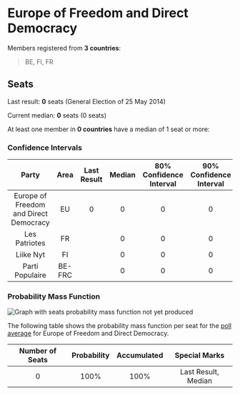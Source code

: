 # Europe of Freedom and Direct Democracy

Members registered from **3 countries**:

> BE, FI, FR

## Seats

Last result: **0** seats (General Election of 25 May 2014)

Current median: **0** seats (0 seats)

At least one member in **0 countries** have a median of 1 seat or more:

> 

### Confidence Intervals

| Party | Area | Last Result | Median | 80% Confidence Interval | 90% Confidence Interval | 95% Confidence Interval | 99% Confidence Interval |
|:-----:|:----:|:-----------:|:------:|:-----------------------:|:-----------------------:|:-----------------------:|:-----------------------:|
| Europe of Freedom and Direct Democracy | EU | 0 | 0 | 0 | 0 | 0 | 0 |
| Les Patriotes | FR | | 0 | 0 | 0 | 0 | 0 |
| Liike Nyt | FI | | 0 | 0 | 0 | 0 | 0 |
| Parti Populaire | BE-FRC | | 0 | 0 | 0 | 0 | 0 |

### Probability Mass Function

![Graph with seats probability mass function not yet produced](average-2020-02-29-2020-01-31-2020-02-29-2020-01-31-2020-02-29-2020-01-31-2020-02-29-2020-01-31-2020-02-29-2020-01-31-2020-02-29-2020-01-31-2020-02-29-2020-01-31-2020-02-29-2020-01-31-2020-02-29-2020-01-31-2020-02-29-2020-01-31-2020-02-29-2020-01-31-2020-02-29-2020-01-31-2020-02-29-2020-01-31-2020-02-29-2020-01-31-2020-02-29-2020-01-31-2020-02-29-2020-01-31-2020-02-29-2020-01-31-2020-02-29-2020-01-31-2020-02-29-2020-01-31-2020-02-29-2020-01-31-2020-01-31-2020-01-31-2020-01-31-2020-01-31-2020-01-31-2020-01-31-2019-12-31-2020-01-31-2019-12-31-2020-01-31-2019-12-31-2020-01-31-2019-12-31-2020-01-31-2019-12-31-2020-01-31-2019-12-31-2020-01-31-2019-12-31-2020-01-31-2019-12-31-2020-01-31-2019-12-31-2020-01-31-2019-12-31-2020-01-31-2019-12-31-2020-01-31-2019-12-31-2020-01-31-2019-12-31-2020-01-31-2019-12-31-2020-01-31-2019-12-31-2020-01-31-2019-12-31-2020-01-31-2019-12-31-2020-01-31-2019-12-31-2020-01-31-2019-12-31-2019-12-31-2019-12-31-2019-12-31-2019-12-31-2019-12-31-2019-12-31-2019-12-31-2019-12-31-2019-12-31-2019-12-31-2019-12-31-2019-12-31-2019-12-31-2019-12-31-2019-12-31-2019-12-31-2019-12-31-2019-12-31-2019-12-31-2019-12-31-2019-11-30-2019-11-30-2019-11-30-2019-11-30-2019-11-30-2019-11-30-2019-11-30-2019-11-30-2019-11-30-2019-11-30-2019-11-30-2019-11-30-2019-11-30-2019-11-30-2019-11-30-2019-11-30-2019-11-30-2019-11-30-2019-11-30-2019-11-30-2019-11-30-2019-11-30-2019-11-30-2019-11-30-2019-11-30-2019-11-30-2019-11-30-2019-11-30-2019-11-30-2019-11-30-2019-11-30-2019-11-30-2019-11-30-2019-11-30-2019-11-30-2019-11-30-2019-11-30-2019-11-30-2019-11-30-2019-11-30-2019-11-30-2019-11-30-2019-11-30-2019-11-30-2019-11-30-2019-11-30-2019-11-30-2019-11-30-2019-11-30-2019-11-30-2019-11-30-2019-11-30-2019-11-30-2019-11-30-2019-11-30-2019-11-30-2019-11-30-2019-11-30-2019-11-30-2019-11-30-2019-11-30-2019-11-30-2019-11-30-2019-11-30-2019-11-30-2019-11-30-2019-11-30-2019-11-30-2019-11-30-2019-11-30-2019-11-30-2019-11-30-2019-11-30-2019-11-30-2019-11-30-2019-11-30-2019-11-30-2019-11-30-2019-11-30-2019-11-30-2019-11-30-2019-11-30-2019-11-30-2019-11-30-2019-11-30-2019-11-30-2019-11-30-2019-11-30-2019-11-30-2019-11-30-2019-11-30-2019-11-30-2019-11-30-2019-11-30-2019-11-30-2019-11-30-2019-11-30-2019-10-31-2019-11-30-2019-10-31-2019-11-30-2019-10-31-2019-11-30-2019-10-31-2019-11-30-2019-10-31-2019-11-30-2019-10-31-2019-11-30-2019-10-31-2019-11-30-2019-10-31-2019-11-30-2019-10-31-2019-11-30-2019-10-31-2019-11-30-2019-10-31-2019-11-30-2019-10-31-2019-11-30-2019-10-31-2019-11-30-2019-10-31-2019-11-30-2019-09-30-2019-10-31-2019-09-30-2019-10-31-2019-09-30-2019-10-31-2019-09-30-2019-10-31-2019-09-30-2019-10-31-2019-09-30-2019-10-31-2019-09-30-2019-10-31-2019-09-30-2019-10-31-2019-09-30-2019-10-31-2019-09-30-2019-10-31-2019-09-30-2019-10-31-2019-09-30-2019-10-31-2019-09-30-2019-10-31-2019-09-30-2019-10-31-2019-09-30-2019-10-31-2019-09-30-2019-10-31-2019-09-30-2019-10-31-2019-09-30-2019-10-31-2019-09-30-2019-10-31-2019-09-30-2019-10-31-2019-09-30-2019-10-31-2019-09-30-2019-10-31-2019-09-30-2019-10-31-2019-09-30-2019-10-31-2019-09-30-2019-10-31-2019-09-30-2019-10-31-2019-09-30-2019-10-31-2019-09-30-2019-10-31-2019-09-30-2019-10-31-2019-09-30-2019-10-31-2019-09-30-2019-10-31-2019-09-30-2019-10-31-2019-09-30-2019-10-31-2019-09-30-2019-10-31-2019-09-30-2019-10-31-2019-09-30-2019-10-31-2019-09-30-2019-10-31-2019-10-31-2019-09-30-2019-10-31-2019-09-30-2019-10-31-2019-09-30-2019-10-31-2019-09-30-2019-10-31-2019-09-30-2019-10-31-2019-09-30-2019-10-31-2019-09-30-2019-10-31-2019-09-30-2019-10-31-2019-09-30-2019-10-31-2019-09-30-2019-10-31-2019-09-30-2019-09-30-2019-10-31-2019-09-30-2019-10-31-2019-09-30-2019-10-31-2019-09-30-2019-10-31-2019-09-30-2019-10-31-2019-09-30-2019-10-31-2019-09-30-2019-10-31-2019-09-30-2019-10-31-2019-09-30-2019-10-31-2019-09-30-2019-10-31-2019-09-30-2019-10-31-2019-09-30-2019-10-31-2019-09-30-2019-10-31-2019-09-30-2019-10-31-2019-09-30-2019-10-31-2019-09-30-2019-10-31-2019-09-30-2019-10-31-2019-09-30-2019-10-31-2019-09-30-2019-10-31-2019-09-30-2019-10-31-2019-09-30-2019-10-31-2019-08-31-2019-09-30-2019-08-31-2019-09-30-2019-08-31-2019-09-30-2019-08-31-2019-09-30-2019-08-31-2019-09-30-2019-08-31-2019-09-30-2019-07-31-2019-09-30-2019-07-31-2019-09-30-2019-07-31-2019-09-30-2019-07-31-2019-09-30-2019-07-31-2019-09-30-2019-07-31-2019-09-30-2019-07-31-2019-09-30-2019-07-31-2019-09-30-2019-07-31-2019-09-30-2019-07-31-2019-09-30-2019-07-31-2019-09-30-2019-07-31-2019-09-30-2019-07-31-2019-09-30-2019-07-31-2019-09-30-2019-07-31-2019-09-30-2019-07-31-2019-09-30-2019-07-31-2019-09-30-2019-07-31-2019-09-30-2019-07-31-2019-09-30-2019-07-31-2019-09-30-2019-07-31-2019-09-30-2019-07-31-2019-09-30-2019-07-31-2019-09-30-2019-07-31-2019-09-30-2019-07-31-2019-09-30-2019-07-31-2019-09-30-2019-07-31-2019-09-30-2019-07-31-2019-09-30-2019-07-31-2019-09-30-2019-07-31-2019-09-30-2019-07-31-2019-09-30-2019-07-31-2019-09-30-2019-07-31-2019-09-30-2019-07-31-2019-09-30-2019-07-31-2019-09-30-2019-07-31-2019-09-30-2019-07-31-2019-09-30-2019-07-31-2019-09-30-2019-07-31-2019-09-30-2019-07-31-2019-09-30-2019-07-31-2019-09-30-2019-07-31-2019-09-30-2019-07-31-2019-09-30-2019-07-31-2019-09-30-2019-07-31-2019-09-30-2019-07-31-2019-08-31-2019-07-31-2019-08-31-2019-08-31-2019-07-31-2019-08-31-2019-07-31-2019-08-31-2019-07-31-2019-08-31-2019-07-31-2019-08-31-2019-07-31-2019-08-31-2019-07-31-2019-08-31-2019-07-31-2019-08-31-2019-07-31-2019-08-31-2019-07-31-2019-08-31-2019-07-31-2019-08-31-2019-07-31-2019-08-31-2019-07-31-2019-08-31-2019-07-31-2019-08-31-2019-07-31-2019-08-31-2019-07-31-2019-08-31-2019-07-31-2019-08-31-2019-07-31-2019-08-31-2019-07-31-2019-08-31-2019-07-31-2019-08-31-2019-07-31-2019-08-31-2019-07-31-2019-08-31-2019-07-31-2019-08-31-2019-07-31-2019-08-31-2019-07-31-2019-08-31-2019-07-31-2019-08-31-2019-07-31-2019-08-31-2019-07-31-2019-08-31-2019-07-31-2019-08-31-2019-07-31-2019-08-31-2019-07-31-2019-08-31-2019-07-31-2019-08-31-2019-07-31-2019-08-31-2019-07-31-2019-08-31-2019-07-31-2019-08-31-2019-07-31-2019-08-31-2019-07-31-2019-08-31-2019-07-31-2019-08-31-2019-07-31-2019-07-31-2019-08-31-2019-07-31-2019-06-30-2019-07-31-2019-06-30-2019-07-31-2019-06-30-2019-07-31-2019-06-30-2019-07-31-2019-06-30-2019-07-31-2019-06-30-2019-07-31-2019-06-30-2019-07-31-2019-06-30-2019-07-31-2019-06-30-2019-07-31-2019-06-30-2019-07-31-2019-06-30-2019-07-31-2019-06-30-2019-07-31-2019-06-30-2019-07-31-2019-06-30-2019-07-31-2019-06-30-2019-07-31-2019-06-30-2019-07-31-2019-06-30-2019-07-31-2019-06-30-2019-07-31-2019-06-30-2019-07-31-2019-06-30-2019-07-31-2019-06-30-2019-07-31-2019-06-30-2019-07-31-2019-06-30-2019-07-31-2019-06-30-2019-07-31-2019-06-30-2019-07-31-2019-06-30-2019-07-31-2019-06-30-2019-07-31-2019-06-30-2019-07-31-2019-06-30-2019-07-31-2019-06-30-2019-07-31-2019-06-30-2019-07-31-2019-06-30-2019-07-31-2019-06-30-2019-07-31-2019-06-30-2019-07-31-2019-06-30-2019-07-31-2019-06-30-2019-07-31-2019-06-30-2019-07-31-2019-06-30-2019-07-31-2019-06-30-2019-07-31-2019-06-30-2019-07-31-2019-06-30-2019-07-31-2019-06-30-2019-06-30-2019-07-31-2019-06-30-2019-07-31-2019-06-30-2019-07-31-2019-06-30-2019-07-31-2019-06-30-2019-07-31-2019-06-30-2019-07-31-2019-06-30-2019-07-31-2019-06-30-2019-07-31-2019-06-30-2019-07-31-2019-06-30-2019-06-30-2019-07-31-2019-06-30-2019-07-31-2019-06-30-2019-07-31-2019-06-30-2019-07-31-2019-06-30-2019-07-31-2019-06-30-2019-06-30-2019-06-30-2019-07-31-2019-06-30-seats-pmf-europeoffreedomanddirectdemocracy.png "Seats Probability Mass Function")

The following table shows the probability mass function per seat for the [poll average](average-2020-02-29-2020-01-31-2020-02-29-2020-01-31-2020-02-29-2020-01-31-2020-02-29-2020-01-31-2020-02-29-2020-01-31-2020-02-29-2020-01-31-2020-02-29-2020-01-31-2020-02-29-2020-01-31-2020-02-29-2020-01-31-2020-02-29-2020-01-31-2020-02-29-2020-01-31-2020-02-29-2020-01-31-2020-02-29-2020-01-31-2020-02-29-2020-01-31-2020-02-29-2020-01-31-2020-02-29-2020-01-31-2020-02-29-2020-01-31-2020-02-29-2020-01-31-2020-02-29-2020-01-31-2020-02-29-2020-01-31-2020-01-31-2020-01-31-2020-01-31-2020-01-31-2020-01-31-2020-01-31-2019-12-31-2020-01-31-2019-12-31-2020-01-31-2019-12-31-2020-01-31-2019-12-31-2020-01-31-2019-12-31-2020-01-31-2019-12-31-2020-01-31-2019-12-31-2020-01-31-2019-12-31-2020-01-31-2019-12-31-2020-01-31-2019-12-31-2020-01-31-2019-12-31-2020-01-31-2019-12-31-2020-01-31-2019-12-31-2020-01-31-2019-12-31-2020-01-31-2019-12-31-2020-01-31-2019-12-31-2020-01-31-2019-12-31-2020-01-31-2019-12-31-2020-01-31-2019-12-31-2019-12-31-2019-12-31-2019-12-31-2019-12-31-2019-12-31-2019-12-31-2019-12-31-2019-12-31-2019-12-31-2019-12-31-2019-12-31-2019-12-31-2019-12-31-2019-12-31-2019-12-31-2019-12-31-2019-12-31-2019-12-31-2019-12-31-2019-12-31-2019-11-30-2019-11-30-2019-11-30-2019-11-30-2019-11-30-2019-11-30-2019-11-30-2019-11-30-2019-11-30-2019-11-30-2019-11-30-2019-11-30-2019-11-30-2019-11-30-2019-11-30-2019-11-30-2019-11-30-2019-11-30-2019-11-30-2019-11-30-2019-11-30-2019-11-30-2019-11-30-2019-11-30-2019-11-30-2019-11-30-2019-11-30-2019-11-30-2019-11-30-2019-11-30-2019-11-30-2019-11-30-2019-11-30-2019-11-30-2019-11-30-2019-11-30-2019-11-30-2019-11-30-2019-11-30-2019-11-30-2019-11-30-2019-11-30-2019-11-30-2019-11-30-2019-11-30-2019-11-30-2019-11-30-2019-11-30-2019-11-30-2019-11-30-2019-11-30-2019-11-30-2019-11-30-2019-11-30-2019-11-30-2019-11-30-2019-11-30-2019-11-30-2019-11-30-2019-11-30-2019-11-30-2019-11-30-2019-11-30-2019-11-30-2019-11-30-2019-11-30-2019-11-30-2019-11-30-2019-11-30-2019-11-30-2019-11-30-2019-11-30-2019-11-30-2019-11-30-2019-11-30-2019-11-30-2019-11-30-2019-11-30-2019-11-30-2019-11-30-2019-11-30-2019-11-30-2019-11-30-2019-11-30-2019-11-30-2019-11-30-2019-11-30-2019-11-30-2019-11-30-2019-11-30-2019-11-30-2019-11-30-2019-11-30-2019-11-30-2019-11-30-2019-11-30-2019-11-30-2019-10-31-2019-11-30-2019-10-31-2019-11-30-2019-10-31-2019-11-30-2019-10-31-2019-11-30-2019-10-31-2019-11-30-2019-10-31-2019-11-30-2019-10-31-2019-11-30-2019-10-31-2019-11-30-2019-10-31-2019-11-30-2019-10-31-2019-11-30-2019-10-31-2019-11-30-2019-10-31-2019-11-30-2019-10-31-2019-11-30-2019-10-31-2019-11-30-2019-09-30-2019-10-31-2019-09-30-2019-10-31-2019-09-30-2019-10-31-2019-09-30-2019-10-31-2019-09-30-2019-10-31-2019-09-30-2019-10-31-2019-09-30-2019-10-31-2019-09-30-2019-10-31-2019-09-30-2019-10-31-2019-09-30-2019-10-31-2019-09-30-2019-10-31-2019-09-30-2019-10-31-2019-09-30-2019-10-31-2019-09-30-2019-10-31-2019-09-30-2019-10-31-2019-09-30-2019-10-31-2019-09-30-2019-10-31-2019-09-30-2019-10-31-2019-09-30-2019-10-31-2019-09-30-2019-10-31-2019-09-30-2019-10-31-2019-09-30-2019-10-31-2019-09-30-2019-10-31-2019-09-30-2019-10-31-2019-09-30-2019-10-31-2019-09-30-2019-10-31-2019-09-30-2019-10-31-2019-09-30-2019-10-31-2019-09-30-2019-10-31-2019-09-30-2019-10-31-2019-09-30-2019-10-31-2019-09-30-2019-10-31-2019-09-30-2019-10-31-2019-09-30-2019-10-31-2019-09-30-2019-10-31-2019-09-30-2019-10-31-2019-09-30-2019-10-31-2019-10-31-2019-09-30-2019-10-31-2019-09-30-2019-10-31-2019-09-30-2019-10-31-2019-09-30-2019-10-31-2019-09-30-2019-10-31-2019-09-30-2019-10-31-2019-09-30-2019-10-31-2019-09-30-2019-10-31-2019-09-30-2019-10-31-2019-09-30-2019-10-31-2019-09-30-2019-09-30-2019-10-31-2019-09-30-2019-10-31-2019-09-30-2019-10-31-2019-09-30-2019-10-31-2019-09-30-2019-10-31-2019-09-30-2019-10-31-2019-09-30-2019-10-31-2019-09-30-2019-10-31-2019-09-30-2019-10-31-2019-09-30-2019-10-31-2019-09-30-2019-10-31-2019-09-30-2019-10-31-2019-09-30-2019-10-31-2019-09-30-2019-10-31-2019-09-30-2019-10-31-2019-09-30-2019-10-31-2019-09-30-2019-10-31-2019-09-30-2019-10-31-2019-09-30-2019-10-31-2019-09-30-2019-10-31-2019-09-30-2019-10-31-2019-08-31-2019-09-30-2019-08-31-2019-09-30-2019-08-31-2019-09-30-2019-08-31-2019-09-30-2019-08-31-2019-09-30-2019-08-31-2019-09-30-2019-07-31-2019-09-30-2019-07-31-2019-09-30-2019-07-31-2019-09-30-2019-07-31-2019-09-30-2019-07-31-2019-09-30-2019-07-31-2019-09-30-2019-07-31-2019-09-30-2019-07-31-2019-09-30-2019-07-31-2019-09-30-2019-07-31-2019-09-30-2019-07-31-2019-09-30-2019-07-31-2019-09-30-2019-07-31-2019-09-30-2019-07-31-2019-09-30-2019-07-31-2019-09-30-2019-07-31-2019-09-30-2019-07-31-2019-09-30-2019-07-31-2019-09-30-2019-07-31-2019-09-30-2019-07-31-2019-09-30-2019-07-31-2019-09-30-2019-07-31-2019-09-30-2019-07-31-2019-09-30-2019-07-31-2019-09-30-2019-07-31-2019-09-30-2019-07-31-2019-09-30-2019-07-31-2019-09-30-2019-07-31-2019-09-30-2019-07-31-2019-09-30-2019-07-31-2019-09-30-2019-07-31-2019-09-30-2019-07-31-2019-09-30-2019-07-31-2019-09-30-2019-07-31-2019-09-30-2019-07-31-2019-09-30-2019-07-31-2019-09-30-2019-07-31-2019-09-30-2019-07-31-2019-09-30-2019-07-31-2019-09-30-2019-07-31-2019-09-30-2019-07-31-2019-09-30-2019-07-31-2019-09-30-2019-07-31-2019-09-30-2019-07-31-2019-09-30-2019-07-31-2019-09-30-2019-07-31-2019-08-31-2019-07-31-2019-08-31-2019-08-31-2019-07-31-2019-08-31-2019-07-31-2019-08-31-2019-07-31-2019-08-31-2019-07-31-2019-08-31-2019-07-31-2019-08-31-2019-07-31-2019-08-31-2019-07-31-2019-08-31-2019-07-31-2019-08-31-2019-07-31-2019-08-31-2019-07-31-2019-08-31-2019-07-31-2019-08-31-2019-07-31-2019-08-31-2019-07-31-2019-08-31-2019-07-31-2019-08-31-2019-07-31-2019-08-31-2019-07-31-2019-08-31-2019-07-31-2019-08-31-2019-07-31-2019-08-31-2019-07-31-2019-08-31-2019-07-31-2019-08-31-2019-07-31-2019-08-31-2019-07-31-2019-08-31-2019-07-31-2019-08-31-2019-07-31-2019-08-31-2019-07-31-2019-08-31-2019-07-31-2019-08-31-2019-07-31-2019-08-31-2019-07-31-2019-08-31-2019-07-31-2019-08-31-2019-07-31-2019-08-31-2019-07-31-2019-08-31-2019-07-31-2019-08-31-2019-07-31-2019-08-31-2019-07-31-2019-08-31-2019-07-31-2019-08-31-2019-07-31-2019-08-31-2019-07-31-2019-08-31-2019-07-31-2019-07-31-2019-08-31-2019-07-31-2019-06-30-2019-07-31-2019-06-30-2019-07-31-2019-06-30-2019-07-31-2019-06-30-2019-07-31-2019-06-30-2019-07-31-2019-06-30-2019-07-31-2019-06-30-2019-07-31-2019-06-30-2019-07-31-2019-06-30-2019-07-31-2019-06-30-2019-07-31-2019-06-30-2019-07-31-2019-06-30-2019-07-31-2019-06-30-2019-07-31-2019-06-30-2019-07-31-2019-06-30-2019-07-31-2019-06-30-2019-07-31-2019-06-30-2019-07-31-2019-06-30-2019-07-31-2019-06-30-2019-07-31-2019-06-30-2019-07-31-2019-06-30-2019-07-31-2019-06-30-2019-07-31-2019-06-30-2019-07-31-2019-06-30-2019-07-31-2019-06-30-2019-07-31-2019-06-30-2019-07-31-2019-06-30-2019-07-31-2019-06-30-2019-07-31-2019-06-30-2019-07-31-2019-06-30-2019-07-31-2019-06-30-2019-07-31-2019-06-30-2019-07-31-2019-06-30-2019-07-31-2019-06-30-2019-07-31-2019-06-30-2019-07-31-2019-06-30-2019-07-31-2019-06-30-2019-07-31-2019-06-30-2019-07-31-2019-06-30-2019-07-31-2019-06-30-2019-07-31-2019-06-30-2019-07-31-2019-06-30-2019-06-30-2019-07-31-2019-06-30-2019-07-31-2019-06-30-2019-07-31-2019-06-30-2019-07-31-2019-06-30-2019-07-31-2019-06-30-2019-07-31-2019-06-30-2019-07-31-2019-06-30-2019-07-31-2019-06-30-2019-07-31-2019-06-30-2019-06-30-2019-07-31-2019-06-30-2019-07-31-2019-06-30-2019-07-31-2019-06-30-2019-07-31-2019-06-30-2019-07-31-2019-06-30-2019-06-30-2019-06-30-2019-07-31-2019-06-30.html) for Europe of Freedom and Direct Democracy.

| Number of Seats | Probability | Accumulated | Special Marks |
|:---------------:|:-----------:|:-----------:|:-------------:|
| 0 | 100% | 100% | Last Result, Median |


